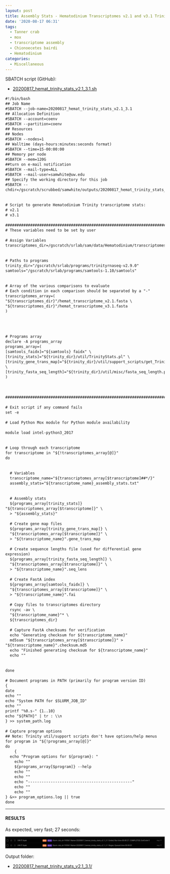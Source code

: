 ```yaml
---
layout: post
title: Assembly Stats - Hematodinium Transcriptomes v2.1 and v3.1 Trinity Stats on Mox
date: '2020-08-17 06:31'
tags:
  - Tanner crab
  - mox
  - transcriptome assembly
  - Chionoecetes bairdi
  - Hematodinium
categories:
  - Miscellaneous
---
```



SBATCH script (GitHub):

- [20200817_hemat_trinity_stats_v2.1_3.1.sh](https://github.com/RobertsLab/sams-notebook/blob/master/sbatch_scripts/20200817_hemat_trinity_stats_v2.1_3.1.sh)

```shell
#!/bin/bash
## Job Name
#SBATCH --job-name=20200817_hemat_trinity_stats_v2.1_3.1
## Allocation Definition
#SBATCH --account=coenv
#SBATCH --partition=coenv
## Resources
## Nodes
#SBATCH --nodes=1
## Walltime (days-hours:minutes:seconds format)
#SBATCH --time=15-00:00:00
## Memory per node
#SBATCH --mem=120G
##turn on e-mail notification
#SBATCH --mail-type=ALL
#SBATCH --mail-user=samwhite@uw.edu
## Specify the working directory for this job
#SBATCH --chdir=/gscratch/scrubbed/samwhite/outputs/20200817_hemat_trinity_stats_v2.1_3.1


# Script to generate Hematodinium Trinity transcriptome stats:
# v2.1
# v3.1

###################################################################################
# These variables need to be set by user

# Assign Variables
transcriptomes_dir=/gscratch/srlab/sam/data/Hematodinium/transcriptomes


# Paths to programs
trinity_dir="/gscratch/srlab/programs/trinityrnaseq-v2.9.0"
samtools="/gscratch/srlab/programs/samtools-1.10/samtools"


# Array of the various comparisons to evaluate
# Each condition in each comparison should be separated by a "-"
transcriptomes_array=(
"${transcriptomes_dir}"/hemat_transcriptome_v2.1.fasta \
"${transcriptomes_dir}"/hemat_transcriptome_v3.1.fasta
)




# Programs array
declare -A programs_array
programs_array=(
[samtools_faidx]="${samtools} faidx" \
[trinity_stats]="${trinity_dir}/util/TrinityStats.pl" \
[trinity_gene_trans_map]="${trinity_dir}/util/support_scripts/get_Trinity_gene_to_trans_map.pl" \
[trinity_fasta_seq_length]="${trinity_dir}/util/misc/fasta_seq_length.pl"
)



###################################################################################

# Exit script if any command fails
set -e

# Load Python Mox module for Python module availability

module load intel-python3_2017


# Loop through each transcriptome
for transcriptome in "${!transcriptomes_array[@]}"
do


  # Variables
  transcriptome_name="${transcriptomes_array[$transcriptome]##*/}"
  assembly_stats="${transcriptome_name}_assembly_stats.txt"


  # Assembly stats
  ${programs_array[trinity_stats]} "${transcriptomes_array[$transcriptome]}" \
  > "${assembly_stats}"

  # Create gene map files
  ${programs_array[trinity_gene_trans_map]} \
  "${transcriptomes_array[$transcriptome]}" \
  > "${transcriptome_name}".gene_trans_map

  # Create sequence lengths file (used for differential gene expression)
  ${programs_array[trinity_fasta_seq_length]} \
  "${transcriptomes_array[$transcriptome]}" \
  > "${transcriptome_name}".seq_lens

  # Create FastA index
  ${programs_array[samtools_faidx]} \
  "${transcriptomes_array[$transcriptome]}" \
  > "${transcriptome_name}".fai

  # Copy files to transcriptomes directory
  rsync -av \
  "${transcriptome_name}"* \
  ${transcriptomes_dir}

  # Capture FastA checksums for verification
  echo "Generating checksum for ${transcriptome_name}"
  md5sum "${transcriptomes_array[$transcriptome]}" > "${transcriptome_name}".checksum.md5
  echo "Finished generating checksum for ${transcriptome_name}"
  echo ""


done

# Document programs in PATH (primarily for program version ID)
{
date
echo ""
echo "System PATH for $SLURM_JOB_ID"
echo ""
printf "%0.s-" {1..10}
echo "${PATH}" | tr : \\n
} >> system_path.log

# Capture program options
## Note: Trinity util/support scripts don't have options/help menus
for program in "${!programs_array[@]}"
do
	{
  echo "Program options for ${program}: "
	echo ""
	${programs_array[$program]} --help
	echo ""
	echo ""
	echo "----------------------------------------------"
	echo ""
	echo ""
} &>> program_options.log || true
done
```

---

#### RESULTS

As expected, very fast; 27 seconds:

![cumulative runtime of running Trinity stats scripts on Hemat transcriptomes v2.1 and v3.1](https://github.com/RobertsLab/sams-notebook/blob/master/images/screencaps/20200817_hemat_trinity_stats_v2.1_3.1_runtime.png?raw=true)

Output folder:

- [20200817_hemat_trinity_stats_v2.1_3.1/](https://gannet.fish.washington.edu/Atumefaciens/20200817_hemat_trinity_stats_v2.1_3.1/)
